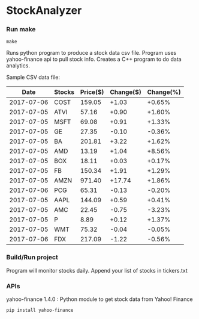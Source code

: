 # StockAnalyzer

### Run make
```
make
```

Runs python program to produce a stock data csv file. Program uses yahoo-finance api to pull stock info.
Creates a C++ program to do data analytics.

Sample CSV data file:

| Date| Stocks| Price($)| Change($)| Change(%) | 
| --- | --- | --- | --- | ---  | 
| 2017-07-06| COST| 159.05| +1.03| +0.65% | 
| 2017-07-05| ATVI| 57.16| +0.90| +1.60% | 
| 2017-07-05| MSFT| 69.08| +0.91| +1.33% | 
| 2017-07-05| GE| 27.35| -0.10| -0.36% | 
| 2017-07-05| BA| 201.81| +3.22| +1.62% | 
| 2017-07-05| AMD| 13.19| +1.04| +8.56% | 
| 2017-07-05| BOX| 18.11| +0.03| +0.17% | 
| 2017-07-05| FB| 150.34| +1.91| +1.29% | 
| 2017-07-05| AMZN| 971.40| +17.74| +1.86% | 
| 2017-07-06| PCG| 65.31| -0.13| -0.20% | 
| 2017-07-05| AAPL| 144.09| +0.59| +0.41% | 
| 2017-07-05| AMC| 22.45| -0.75| -3.23% | 
| 2017-07-05| P| 8.89| +0.12| +1.37% | 
| 2017-07-05| WMT| 75.32| -0.04| -0.05% | 
| 2017-07-06| FDX| 217.09| -1.22| -0.56% | 

### Build/Run project

Program will monitor stocks daily. Append your list of stocks in tickers.txt

### APIs
yahoo-finance 1.4.0 : Python module to get stock data from Yahoo! Finance

```
pip install yahoo-finance
```

